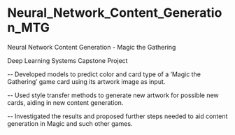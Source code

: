 # Neural_Network_Content_Generation_MTG
Neural Network Content Generation - Magic the Gathering

Deep Learning Systems Capstone Project

-- Developed models to predict color and card type of a ‘Magic the Gathering’ game card using its artwork image as input.

-- Used style transfer methods to generate new artwork for possible new cards, aiding in new content generation.

-- Investigated the results and proposed further steps needed to aid content generation in Magic and such other games.

